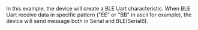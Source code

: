 In this example, the device will create a BLE Uart characteristic.
When BLE Uart receive data in specific pattern ("EE" or "BB" in ascii for example),
the device will send message both in Serial and BLE(Serial6).

